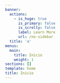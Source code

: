 ```yaml
---
banner:
  actions:
    - is_huge: true
      is_primary: false
      is_scrolly: false
      label: Learn More
      url: /no-sidebar
  title: 'a'
menus:
  main:
    title: Inicio
    weight: 1
sections: []
template: home
title: Inicio
---
```

